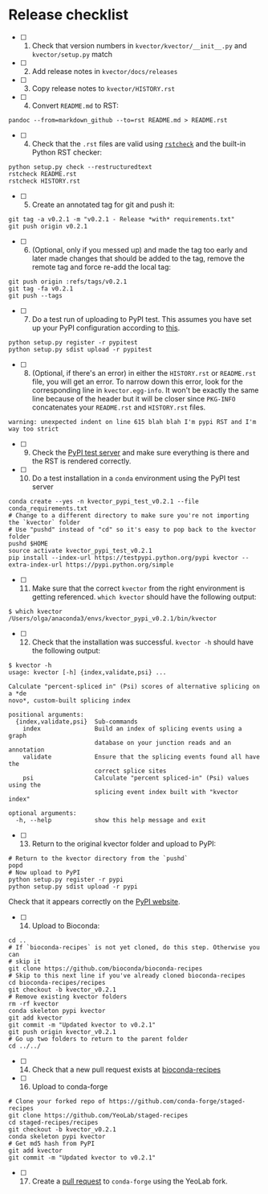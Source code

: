 # Release checklist

- [ ] 1. Check that version numbers in `kvector/kvector/__init__.py` and `kvector/setup.py` match
- [ ] 2. Add release notes in `kvector/docs/releases`
- [ ] 3. Copy release notes to `kvector/HISTORY.rst`

- [ ] 4. Convert `README.md` to RST:
```
pandoc --from=markdown_github --to=rst README.md > README.rst
```

- [ ] 4. Check that the `.rst` files are valid using [`rstcheck`](https://pypi.python.org/pypi/rstcheck/0.5) and the built-in Python RST checker:

```
python setup.py check --restructuredtext
rstcheck README.rst
rstcheck HISTORY.rst
```

- [ ] 5. Create an annotated tag for git and push it:

```
git tag -a v0.2.1 -m "v0.2.1 - Release *with* requirements.txt"
git push origin v0.2.1
```

- [ ] 6. (Optional, only if you messed up) and made the tag too early and later made changes that should be added to the tag, remove the remote tag and force re-add the local tag:

```
git push origin :refs/tags/v0.2.1
git tag -fa v0.2.1
git push --tags
```


- [ ] 7. Do a test run of uploading to PyPI test. This assumes you have set up your PyPI configuration according to [this](http://peterdowns.com/posts/first-time-with-pypi.html).
```
python setup.py register -r pypitest
python setup.py sdist upload -r pypitest
```

- [ ] 8. (Optional, if there's an error) in either the `HISTORY.rst` or `README.rst` file, you will get an error. To narrow down this error, look for the corresponding line in `kvector.egg-info`. It won't be exactly the same line because of the header but it will be closer since `PKG-INFO` concatenates your `README.rst` and `HISTORY.rst` files.

```
warning: unexpected indent on line 615 blah blah I'm pypi RST and I'm way too strict
```

- [ ] 9. Check the [PyPI test server](https://testpypi.python.org/pypi) and make sure everything is there and the RST is rendered correctly.
- [ ] 10. Do a test installation in a `conda` environment using the PyPI test server

```
conda create --yes -n kvector_pypi_test_v0.2.1 --file conda_requirements.txt
# Change to a different directory to make sure you're not importing the `kvector` folder
# Use "pushd" instead of "cd" so it's easy to pop back to the kvector folder
pushd $HOME
source activate kvector_pypi_test_v0.2.1
pip install --index-url https://testpypi.python.org/pypi kvector --extra-index-url https://pypi.python.org/simple
```

- [ ] 11. Make sure that the correct `kvector` from the right environment is getting referenced. `which kvector` should have the following output:

```
$ which kvector
/Users/olga/anaconda3/envs/kvector_pypi_v0.2.1/bin/kvector
```

- [ ] 12. Check that the installation was successful. `kvector -h` should have the following output:

```
$ kvector -h
usage: kvector [-h] {index,validate,psi} ...

Calculate "percent-spliced in" (Psi) scores of alternative splicing on a *de
novo*, custom-built splicing index

positional arguments:
  {index,validate,psi}  Sub-commands
    index               Build an index of splicing events using a graph
                        database on your junction reads and an annotation
    validate            Ensure that the splicing events found all have the
                        correct splice sites
    psi                 Calculate "percent spliced-in" (Psi) values using the
                        splicing event index built with "kvector index"

optional arguments:
  -h, --help            show this help message and exit
```

- [ ] 13. Return to the original kvector folder and upload to PyPI:

```
# Return to the kvector directory from the `pushd`
popd
# Now upload to PyPI
python setup.py register -r pypi
python setup.py sdist upload -r pypi
```

Check that it appears correctly on the [PyPI website](https://pypi.python.org/pypi).


- [ ] 14. Upload to Bioconda:

```
cd ..
# If `bioconda-recipes` is not yet cloned, do this step. Otherwise you can
# skip it
git clone https://github.com/bioconda/bioconda-recipes
# Skip to this next line if you've already cloned bioconda-recipes
cd bioconda-recipes/recipes
git checkout -b kvector_v0.2.1
# Remove existing kvector folders
rm -rf kvector
conda skeleton pypi kvector
git add kvector
git commit -m "Updated kvector to v0.2.1"
git push origin kvector_v0.2.1
# Go up two folders to return to the parent folder
cd ../../
```

- [ ] 14. Check that a new pull request exists at [bioconda-recipes](https://github.com/bioconda/bioconda-recipes)

- [ ] 16. Upload to conda-forge

```
# Clone your forked repo of https://github.com/conda-forge/staged-recipes
git clone https://github.com/YeoLab/staged-recipes
cd staged-recipes/recipes
git checkout -b kvector_v0.2.1
conda skeleton pypi kvector
# Get md5 hash from PyPI
git add kvector
git commit -m "Updated kvector to v0.2.1"
```

- [ ] 17. Create a [pull request](https://github.com/conda-forge/staged-recipes/compare/master...YeoLab:master?expand=1) to `conda-forge` using the YeoLab fork.
